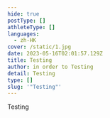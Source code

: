 ```yaml
---
hide: true
postType: []
athleteType: []
languages:
  - zh-HK
cover: /static/1.jpg
date: 2023-05-16T02:01:57.129Z
title: Testing
author: in order to Testing
detail: Testing
type: []
slug: '"Testing"'
---
```

T﻿esting